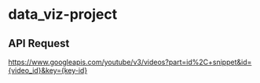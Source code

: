 # data_viz-project

## API Request 
https://www.googleapis.com/youtube/v3/videos?part=id%2C+snippet&id={video_id}&key={key-id}
